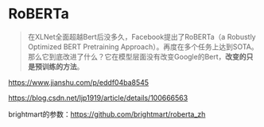 # RoBERTa

> 在XLNet全面超越Bert后没多久，Facebook提出了RoBERTa（a Robustly Optimized BERT Pretraining Approach）。再度在多个任务上达到SOTA。那么它到底改进了什么？它在模型层面没有改变Google的Bert，**改变的只是预训练的方法**。

https://www.jianshu.com/p/eddf04ba8545

https://blog.csdn.net/ljp1919/article/details/100666563



brightmart的参数：https://github.com/brightmart/roberta_zh

